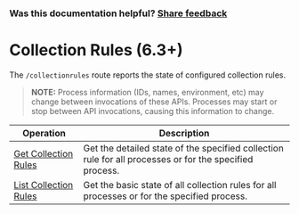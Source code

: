 
### Was this documentation helpful? [Share feedback](https://www.research.net/r/DGDQWXH?src=documentation%2Fapi%2Fcollectionrules)

# Collection Rules (6.3+)

The `/collectionrules` route reports the state of configured collection rules.

> **NOTE:** Process information (IDs, names, environment, etc) may change between invocations of these APIs. Processes may start or stop between API invocations, causing this information to change.

| Operation | Description |
|---|---|
| [Get Collection Rules](collectionrules-get.md) | Get the detailed state of the specified collection rule for all processes or for the specified process. |
| [List Collection Rules](collectionrules-list.md) | Get the basic state of all collection rules for all processes or for the specified process. |